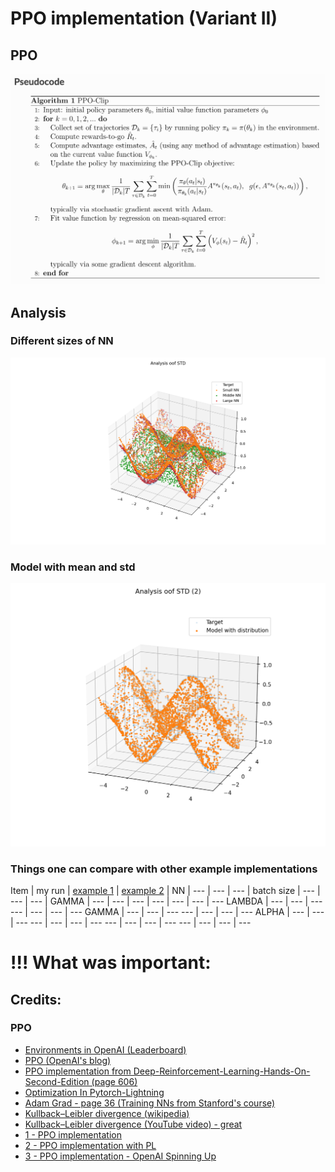 # PPO implementation (Variant II)

## PPO

![ddpg](static/ppo_pseudocode.png)


## Analysis 

### Different sizes of NN

![](static/Figure_1.png)

### Model with mean and std

![](static/Figure_2.png)

### Things one can compare with other example implementations

Item | my run | [example 1](https://github.com/zzzxxxttt/pytorch_simple_RL/blob/master/ppo_mtcar.py) | [example 2](https://github.com/Abhipanda4/PPO-PyTorch) |
NN | --- | --- | --- |
batch size | --- | --- | --- |
GAMMA | --- | --- | --- |
--- | --- | --- | ---
LAMBDA | --- | --- | ---
--- | --- | --- | ---
GAMMA | --- | --- | ---
--- | --- | --- | ---
ALPHA | --- | --- | ---
--- | --- | --- | ---
--- | --- | --- | ---
--- | --- | --- | ---


# !!! What was important:



## Credits:

### PPO

- [Environments in OpenAI (Leaderboard)](https://github.com/openai/gym/wiki/Leaderboard#lunarlander-v2)
- [PPO (OpenAI's blog)](https://openai.com/blog/openai-baselines-ppo/)
- [PPO implementation from Deep-Reinforcement-Learning-Hands-On-Second-Edition (page 606)](https://github.com/PacktPublishing/Deep-Reinforcement-Learning-Hands-On-Second-Edition/blob/master/Chapter12/02_pong_a2c.py)
- [Optimization In Pytorch-Lightning](https://pytorch-lightning.readthedocs.io/en/latest/common/optimizers.html#automatic-optimization)
- [Adam Grad - page 36 (Training NNs from Stanford's course)](http://cs231n.stanford.edu/slides/2017/cs231n_2017_lecture7.pdf)
- [Kullback–Leibler divergence (wikipedia)](https://en.wikipedia.org/wiki/Kullback%E2%80%93Leibler_divergence)
- [Kullback–Leibler divergence (YouTube video) - great](https://www.youtube.com/watch?v=ErfnhcEV1O8&ab_channel=Aur%C3%A9lienG%C3%A9ron)
- [1 - PPO implementation](https://colab.research.google.com/github/nikhilbarhate99/PPO-PyTorch/blob/master/PPO_colab.ipynb#scrollTo=yr-ZjT_CGyEi)
- [2 - PPO implementation with PL](https://github.com/sid-sundrani/ppo_lightning/blob/master/ppo_model.py)
- [3 - PPO implementation - OpenAI Spinning Up](https://spinningup.openai.com/en/latest/algorithms/ppo.html)








